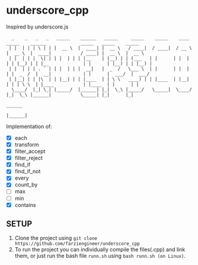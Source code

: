 # underscore_cpp
Inspired by underscore.js <br>
```
  _    _   _   _   _____    ______   _____     _____    _____    ____    _____    ______             _____   _____    _____  
 | |  | | | \ | | |  __ \  |  ____| |  __ \   / ____|  / ____|  / __ \  |  __ \  |  ____|           / ____| |  __ \  |  __ \ 
 | |  | | |  \| | | |  | | | |__    | |__) | | (___   | |      | |  | | | |__) | | |__             | |      | |__) | | |__) |
 | |  | | | . ` | | |  | | |  __|   |  _  /   \___ \  | |      | |  | | |  _  /  |  __|            | |      |  ___/  |  ___/ 
 | |__| | | |\  | | |__| | | |____  | | \ \   ____) | | |____  | |__| | | | \ \  | |____           | |____  | |      | |     
  \____/  |_| \_| |_____/  |______| |_|  \_\ |_____/   \_____|  \____/  |_|  \_\ |______|           \_____| |_|      |_|     
                                                                                           ______                            
                                                                                          |______|                           
```
Implementation of: <br> 
- [x] each
- [x] transform
- [x] filter_accept
- [x] filter_reject
- [x]  find_if
- [x]  find_if_not
- [x]  every
- [x]  count_by
- [ ] max
- [ ] min
- [x] contains

## SETUP
1. Clone the project using `git clone https://github.com/farziengineer/underscore_cpp` 
2. To run the project you can individually compile the files(.cpp) and link them, or just run the bash file `runn.sh` 
   using `bash runn.sh (on Linux)`. 
